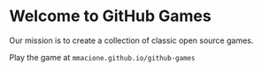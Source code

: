 # Welcome to GitHub Games

Our mission is to create a collection of classic open source games.

Play the game at `mmacione.github.io/github-games`
